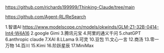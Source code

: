 
https://github.com/richards199999/Thinking-Claude/tree/main

https://github.com/Agent-RL/ReSearch

1.智谱AI https://www.modelscope.cn/models/okwinds/GLM-Z1-32B-0414-Int4-W4A16
2.google Gimi
3.腾讯元宝
4.阿里的通义千问
5.chatGPT
6.anthropic claude
7.XAI
8.LLama
9.可灵
10.豆包
11.文心一言
12.商汤
13.零一万物
14.百川
15.Kimi
16.阶跃星辰
17.MiniMax